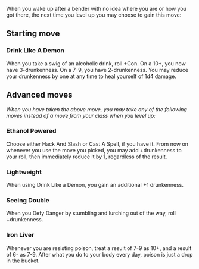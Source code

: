 When you wake up after a bender with no idea where you are or how you got there, the next time you level up you may choose to gain this move:

## Starting move

### Drink Like A Demon

When you take a swig of an alcoholic drink, roll +Con. On a 10+, you now have 3-drunkenness. On a 7-9, you have 2-drunkenness. You may reduce your drunkenness by one at any time to heal yourself of 1d4 damage.

## Advanced moves

*When you have taken the above move, you may take any of the following moves instead of a move from your class when you level up:*

### Ethanol Powered

Choose either Hack And Slash or Cast A Spell, if you have it. From now on whenever you use the move you picked, you may add +drunkenness to your roll, then immediately reduce it by 1, regardless of the result.

### Lightweight

When using Drink Like a Demon, you gain an additional +1 drunkenness.

### Seeing Double

When you Defy Danger by stumbling and lurching out of the way, roll +drunkenness.

### Iron Liver

Whenever you are resisting poison, treat a result of 7-9 as 10+, and a result of 6- as 7-9. After what you do to your body every day, poison is just a drop in the bucket.
